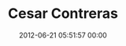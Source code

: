 ---
title: "Cesar Contreras"
date: 2012-06-21 05:51:57 00:00
permalink: /cesarcontrers
twitter: "cesarcontrers"
likes: [914,310,66,975,942,583,275,959]
id: 1087
gravatar: "http://www.gravatar.com/avatar/a1b74eddd67ea2fce1562055bef9ccf3"
---